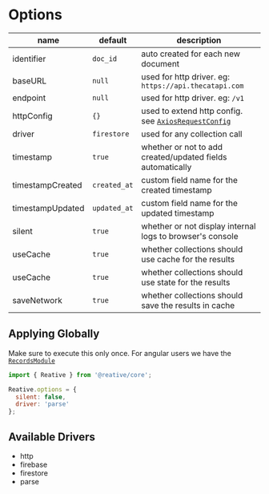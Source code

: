 # Options

| name             | default      | description                                                                                                       |
| ---------------- | ------------ | ----------------------------------------------------------------------------------------------------------------- |
| identifier       | `doc_id`     | auto created for each new document                                                                                |
| baseURL          | `null`       | used for http driver. eg: `https://api.thecatapi.com`                                                             |
| endpoint         | `null`       | used for http driver. eg: `/v1`                                                                                   |
| httpConfig       | `{}`         | used to extend http config. see [`AxiosRequestConfig`](https://github.com/axios/axios/blob/master/index.d.ts#L43) |
| driver           | `firestore`  | used for any collection call                                                                                      |
| timestamp        | `true`       | whether or not to add created/updated fields automatically                                                        |
| timestampCreated | `created_at` | custom field name for the created timestamp                                                                       |
| timestampUpdated | `updated_at` | custom field name for the updated timestamp                                                                       |
| silent           | `true`       | whether or not display internal logs to browser's console                                                         |
| useCache         | `true`       | whether collections should use cache for the results                                                              |
| useCache         | `true`       | whether collections should use state for the results                                                              |
| saveNetwork      | `true`       | whether collections should save the results in cache                                                              |

## Applying Globally

Make sure to execute this only once. For angular users we have the [`RecordsModule`](https://docs.reative.dev/angular/api#new-recordsmodule)

```js
import { Reative } from '@reative/core';

Reative.options = {
  silent: false,
  driver: 'parse'
};
```

## Available Drivers

- http
- firebase
- firestore
- parse
